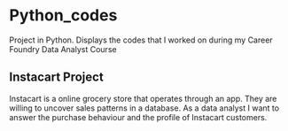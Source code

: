 # Python_codes
Project in Python. Displays the codes that I worked on during my Career Foundry Data Analyst Course

## Instacart Project
Instacart is a online grocery store that operates through an app. They are willing to uncover sales patterns in a database. 
As a data analyst I want to answer the purchase behaviour and the profile of Instacart customers.

